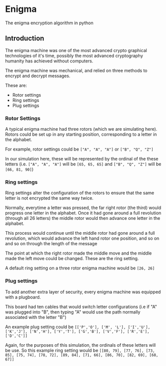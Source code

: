 # Enigma
The enigma encryption algorithm in python


## Introduction
The enigma machine was one of the most advanced crypto graphical technologies of it's time, possibly the most advanced cryptography humanity has achieved without computers.

The enigma machine was mechanical, and relied on three methods to encrypt and decrypt messages.

These are:

  - Rotor settings
  - Ring settings
  - Plug settings

### Rotor Settings

A typical enigma machine had three rotors (which we are simulating here). Rotors could be set up in any starting position, corresponding to a letter in the alphabet.

For example, rotor settings could be `["A", "A", "A"]` or `["B", "Q", "Z"]`

In our simulation here, these will be represented by the ordinal of the these letters (i.e. `["A", "A", "A"]` will be `[65, 65, 65]` and `["B", "Q", "Z"]` will be `[66, 81, 90]`)

### Ring settings

Ring settings alter the configuration of the rotors to ensure that the same letter is not encrypted the same way twice.

Normally, everytime a letter was pressed, the far right rotor (the third) would progress one letter in the alphabet. Once it had gone around a full revolution (through all 26 letters) the middle rotor would then advance one letter in the alphabet.

This process would continue until the middle rotor had gone around a full revolution, which would advance the left hand rotor one position, and so on and so on through the length of the message

The point at which the right rotor made the middle move and the middle made the left move could be changed. These are the ring setting.

A default ring setting on a three rotor enigma machine would be `[26, 26]`

### Plug settings

To add another extra layer of security, every enigma machine was equipped with a plugboard.

This board had ten cables that would switch letter configurations (i.e if "A" was plugged into "B", then typing "A" would use the path normally associated with the letter "B")

An example plug setting could be `[['P','O'], ['M', 'L'], ['I','U'], ['K','J'], ['N','H'], ['Y','T'], ['G','B'], ['V','F'], ['R','E'], ['D','C']]`

Again, for the purposes of this simulation, the ordinals of these letters will be use. So this example ring setting would be
`[[80, 79], [77, 76], [73, 85], [75, 74], [78, 72], [89, 84], [71, 66], [86, 70], [82, 69], [68, 67]]`

